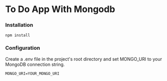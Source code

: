 # To Do App With Mongodb

### Installation
```
npm install
```

### Configuration
Create a .env file in the project's root directory and set MONGO_URI to your MongoDB connection string.

```
MONGO_URI=YOUR_MONGO_URI
```
